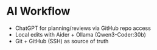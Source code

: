 # AI Workflow

- ChatGPT for planning/reviews via GitHub repo access
- Local edits with Aider + Ollama (Qwen3-Coder:30b)
- Git + GitHub (SSH) as source of truth
